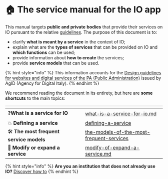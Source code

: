 # 🏠 The service manual for the IO app

This manual targets **public and private** **bodies** that provide their services on IO pursuant to the relative [guidelines](https://www.agid.gov.it/sites/default/files/repository\_files/lg\_punto\_accesso\_telematico\_servizi\_pa\_3112021.pdf). The purpose of this document is to:

* clarify **what is meant by a service** in the context of IO;
* explain what are the **types of services** that can be provided on IO and **which functions** can be used;
* provide information about **how to create** the services;
* provide **service models** that can be used.

{% hint style="info" %}
This information accounts for the [Design guidelines for websites and digital services of the PA (Public Administration)](https://www.agid.gov.it/sites/default/files/repository\_files/lg\_punto\_accesso\_telematico\_servizi\_pa\_3112021.pdf) issued by AgID (Agency for Digital Italy).
{% endhint %}

We recommend reading the document in its entirety, but here are **some shortcuts** to the main topics:

<table data-card-size="large" data-view="cards"><thead><tr><th></th><th data-hidden></th><th data-hidden></th><th data-hidden data-card-target data-type="content-ref"></th></tr></thead><tbody><tr><td>❓<strong>What is a service for IO</strong></td><td></td><td></td><td><a href="services-on-io/what-is-a-service-for-io.md">what-is-a-service-for-io.md</a></td></tr><tr><td>💥 <strong>Defining a service</strong></td><td></td><td></td><td><a href="services-on-io/defining-a-service/">defining-a-service</a></td></tr><tr><td>🛠 <strong>The most frequent service models</strong></td><td></td><td></td><td><a href="catalog-of-services-and-models/the-models-of-the-most-frequent-services/">the-models-of-the-most-frequent-services</a></td></tr><tr><td>🔄 <strong>Modify or expand a service</strong></td><td></td><td></td><td><a href="communicate-a-service/use-cases/modify-of-expand-a-service.md">modify-of-expand-a-service.md</a></td></tr></tbody></table>

{% hint style="info" %}
**Are you an institution that does not already use IO?** [Discover how to](https://docs.pagopa.it/io-guida-tecnica/)
{% endhint %}
